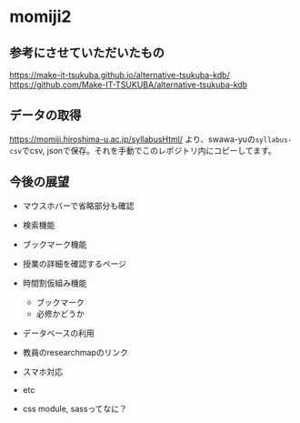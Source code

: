 # momiji2
## 参考にさせていただいたもの
https://make-it-tsukuba.github.io/alternative-tsukuba-kdb/
https://github.com/Make-IT-TSUKUBA/alternative-tsukuba-kdb

## データの取得
https://momiji.hiroshima-u.ac.jp/syllabusHtml/ より、swawa-yuの`syllabus-csv`でcsv, jsonで保存。それを手動でこのレポジトリ内にコピーしてます。

## 今後の展望
- マウスホバーで省略部分も確認
- 検索機能
- ブックマーク機能
- 授業の詳細を確認するページ
- 時間割仮組み機能
  - ブックマーク
  - 必修かどうか
- データベースの利用
- 教員のresearchmapのリンク
- スマホ対応
- etc

- css module, sassってなに？